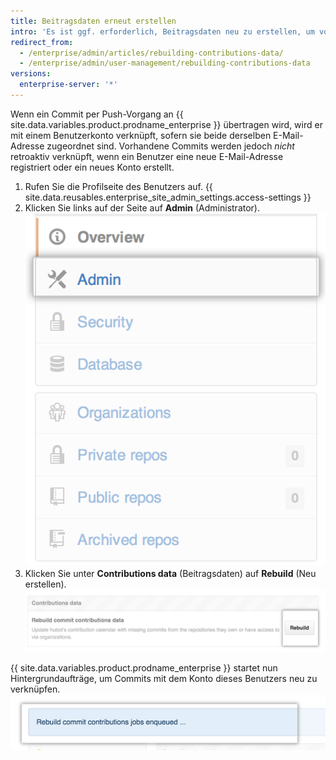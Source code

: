 ```yaml
---
title: Beitragsdaten erneut erstellen
intro: 'Es ist ggf. erforderlich, Beitragsdaten neu zu erstellen, um vorhandene Commits mit einem Benutzerkonto zu verknüpfen.'
redirect_from:
  - /enterprise/admin/articles/rebuilding-contributions-data/
  - /enterprise/admin/user-management/rebuilding-contributions-data
versions:
  enterprise-server: '*'
---
```


Wenn ein Commit per Push-Vorgang an {{ site.data.variables.product.prodname_enterprise }} übertragen wird, wird er mit einem Benutzerkonto verknüpft, sofern sie beide derselben E-Mail-Adresse zugeordnet sind. Vorhandene Commits werden jedoch *nicht* retroaktiv verknüpft, wenn ein Benutzer eine neue E-Mail-Adresse registriert oder ein neues Konto erstellt.

1. Rufen Sie die Profilseite des Benutzers auf.
{{ site.data.reusables.enterprise_site_admin_settings.access-settings }}
3. Klicken Sie links auf der Seite auf **Admin** (Administrator). ![Registerkarte „Admin“ (Administrator)](/assets/images/enterprise/site-admin-settings/admin-tab.png)
4. Klicken Sie unter **Contributions data** (Beitragsdaten) auf **Rebuild** (Neu erstellen). ![Schaltfläche „Rebuild“ (Neu erstellen)](/assets/images/enterprise/site-admin-settings/rebuild-button.png)

{{ site.data.variables.product.prodname_enterprise }} startet nun Hintergrundaufträge, um Commits mit dem Konto dieses Benutzers neu zu verknüpfen. ![In die Warteschlange versetzte Neuerstellungsaufträge](/assets/images/enterprise/site-admin-settings/rebuild-jobs.png)
